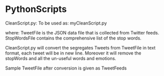 # PythonScripts

CleanScript.py: 
To be used as: myCleanScript.py <TweetFile> <StopWordsFile>

where:
TweetFile is the JSON data file that is collected from Twitter feeds. 
StopWordsFile contains the comprehensive list of the stop words.

CleanScript.py will convert the segregates Tweets from TweetFile in text format, each tweet will be in new line.
Moreover it will remove the stopWords and all the un-useful words and emotions. 

Sample TweetFile after conversion is given as TweetFeeds 

